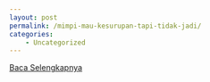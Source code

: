 ```yaml
---
layout: post
permalink: /mimpi-mau-kesurupan-tapi-tidak-jadi/
categories:
    - Uncategorized
---
```


[Baca Selengkapnya](/08)